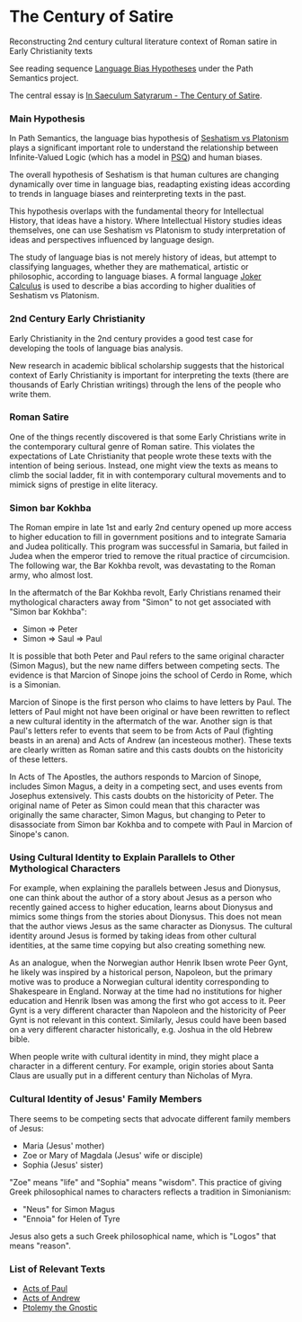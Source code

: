 # The Century of Satire
Reconstructing 2nd century cultural literature context of Roman satire in Early Christianity texts

See reading sequence [Language Bias Hypotheses](https://github.com/advancedresearch/path_semantics/blob/master/sequences.md#language-bias-hypotheses) under the Path Semantics project.

The central essay is [In Saeculum Satyrarum - The Century of Satire](https://github.com/advancedresearch/path_semantics/blob/master/papers-wip2/the-century-of-satire.pdf).

### Main Hypothesis

In Path Semantics, the language bias hypothesis of [Seshatism vs Platonism](https://advancedresearch.github.io/avatar-extensions/summary.html#seshatism-vs-platonism) plays a significant important role
to understand the relationship between Infinite-Valued Logic (which has a model in [PSQ](https://advancedresearch.github.io/quality/summary.html#psq---path-semantical-quantum-propositional-logic)) and human biases.

The overall hypothesis of Seshatism is that human cultures are changing dynamically over time in language bias,
readapting existing ideas according to trends in language biases and reinterpreting texts in the past.

This hypothesis overlaps with the fundamental theory for Intellectual History, that ideas have a history.
Where Intellectual History studies ideas themselves, one can use Seshatism vs Platonism to study interpretation of ideas and perspectives influenced by language design.

The study of language bias is not merely history of ideas,
but attempt to classifying languages, whether they are mathematical, artistic or philosophic, according to language biases.
A formal language [Joker Calculus](https://github.com/advancedresearch/joker_calculus) is used to describe a bias
according to higher dualities of Seshatism vs Platonism.

### 2nd Century Early Christianity

Early Christianity in the 2nd century provides a good test case for developing the tools of language bias analysis.

New research in academic biblical scholarship suggests that the historical context of Early Christianity is important
for interpreting the texts (there are thousands of Early Christian writings) through the lens of the people who write them.

### Roman Satire

One of the things recently discovered is that some Early Christians write in the contemporary cultural genre of Roman satire.
This violates the expectations of Late Christianity that people wrote these texts with the intention of being serious.
Instead, one might view the texts as means to climb the social ladder, fit in with contemporary cultural movements
and to mimick signs of prestige in elite literacy.

### Simon bar Kokhba

The Roman empire in late 1st and early 2nd century opened up more access to higher education to fill
in government positions and to integrate Samaria and Judea politically.
This program was successful in Samaria, but failed in Judea when the emperor tried to remove the ritual practice of circumcision.
The following war, the Bar Kokhba revolt, was devastating to the Roman army, who almost lost.

In the aftermatch of the Bar Kokhba revolt, Early Christians renamed their mythological characters away from "Simon" to not
get associated with "Simon bar Kokhba":

- Simon => Peter
- Simon => Saul => Paul

It is possible that both Peter and Paul refers to the same original character (Simon Magus), but the new name differs between competing sects.
The evidence is that Marcion of Sinope joins the school of Cerdo in Rome, which is a Simonian.

Marcion of Sinope is the first person who claims to have letters by Paul.
The letters of Paul might not have been original or have been rewritten to reflect a new cultural identity in the aftermatch of the war.
Another sign is that Paul's letters refer to events that seem to be from Acts of Paul (fighting beasts in an arena) and Acts of Andrew (an incesteous mother).
These texts are clearly written as Roman satire and this casts doubts on the historicity of these letters.

In Acts of The Apostles, the authors responds to Marcion of Sinope, includes Simon Magus, a deity in a competing sect,
and uses events from Josephus extensively.
This casts doubts on the historicity of Peter.
The original name of Peter as Simon could mean that this character was originally the same character, Simon Magus,
but changing to Peter to disassociate from Simon bar Kokhba and to compete with Paul in Marcion of Sinope's canon.

### Using Cultural Identity to Explain Parallels to Other Mythological Characters

For example, when explaining the parallels between Jesus and Dionysus,
one can think about the author of a story about Jesus as a person who recently gained access to higher education,
learns about Dionysus and mimics some things from the stories about Dionysus.
This does not mean that the author views Jesus as the same character as Dionysus.
The cultural identity around Jesus is formed by taking ideas from other cultural identities,
at the same time copying but also creating something new.

As an analogue, when the Norwegian author Henrik Ibsen wrote Peer Gynt,
he likely was inspired by a historical person, Napoleon,
but the primary motive was to produce a Norwegian cultural identity corresponding to Shakespeare in England.
Norway at the time had no institutions for higher education and Henrik Ibsen was among the first who got access to it.
Peer Gynt is a very different character than Napoleon and the historicity of Peer Gynt is not relevant in this context.
Similarly, Jesus could have been based on a very different character historically, e.g. Joshua in the old Hebrew bible.

When people write with cultural identity in mind, they might place a character in a different century.
For example, origin stories about Santa Claus are usually put in a different century than Nicholas of Myra.

### Cultural Identity of Jesus' Family Members

There seems to be competing sects that advocate different family members of Jesus:

- Maria (Jesus' mother)
- Zoe or Mary of Magdala (Jesus' wife or disciple)
- Sophia  (Jesus' sister)

"Zoe" means "life" and "Sophia" means "wisdom".
This practice of giving Greek philosophical names to characters reflects a tradition in Simonianism:

- "Neus" for Simon Magus
- "Ennoia" for Helen of Tyre

Jesus also gets a such Greek philosophical name, which is "Logos" that means "reason".

### List of Relevant Texts

- [Acts of Paul](http://www.earlychristianwritings.com/actspaul.html)
- [Acts of Andrew](http://www.earlychristianwritings.com/actsandrew.html)
- [Ptolemy the Gnostic](http://www.earlychristianwritings.com/text/flora.html)
